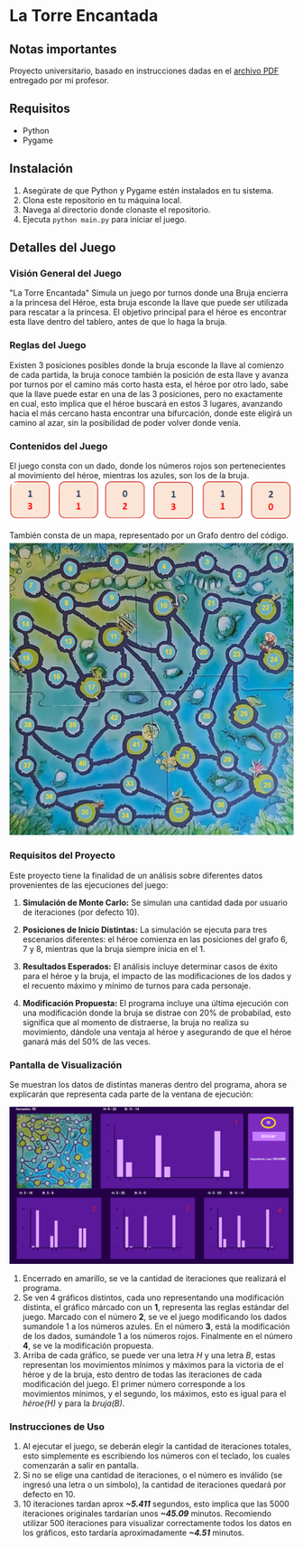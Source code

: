 # La Torre Encantada

## Notas importantes
Proyecto universitario, basado en instrucciones dadas en el [archivo PDF](Trabajo-3-Torre-Encantada.pdf) entregado por mi profesor.

## Requisitos

- Python
- Pygame

## Instalación

1. Asegúrate de que Python y Pygame estén instalados en tu sistema.
2. Clona este repositorio en tu máquina local.
3. Navega al directorio donde clonaste el repositorio.
4. Ejecuta `python main.py` para iniciar el juego.

## Detalles del Juego

### Visión General del Juego

"La Torre Encantada" Simula un juego por turnos donde una Bruja encierra a la princesa del Héroe, esta bruja esconde la llave que puede ser utilizada para rescatar a la princesa. El objetivo principal para el héroe es encontrar esta llave dentro del tablero, antes de que lo haga la bruja.

### Reglas del Juego

Existen 3 posiciones posibles donde la bruja esconde la llave al comienzo de cada partida, la bruja conoce también la posición de esta llave y avanza por turnos por el camino más corto hasta esta, el héroe por otro lado, sabe que la llave puede estar en una de las 3 posiciones, pero no exactamente en cual, esto implica que el héroe buscará en estos 3 lugares, avanzando hacia el más cercano hasta encontrar una bifurcación, donde este eligirá un camino al azar, sin la posibilidad de poder volver donde venía.

### Contenidos del Juego

El juego consta con un dado, donde los números rojos son pertenecientes al movimiento del héroe, mientras los azules, son los de la bruja. <br>
![Dado de seis caras](assets/dados.png)

También consta de un mapa, representado por un Grafo dentro del código. <br>
![Mapa con los vértices detallados](assets/map_graph.png)

### Requisitos del Proyecto

Este proyecto tiene la finalidad de un análisis sobre diferentes datos provenientes de las ejecuciones del juego:

1. **Simulación de Monte Carlo:** Se simulan una cantidad dada por usuario de iteraciones (por defecto 10).

2. **Posiciones de Inicio Distintas:** La simulación se ejecuta para tres escenarios diferentes: el héroe comienza en las posiciones del grafo 6, 7 y 8, mientras que la bruja siempre inicia en el 1.

3. **Resultados Esperados:** El análisis incluye determinar casos de éxito para el héroe y la bruja, el impacto de las modificaciones de los dados y el recuento máximo y mínimo de turnos para cada personaje.

4. **Modificación Propuesta:** El programa incluye una última ejecución con una modificación donde la bruja se distrae con 20% de probabilad, esto significa que al momento de distraerse, la bruja no realiza su movimiento, dándole una ventaja al héroe y asegurando de que el héroe ganará más del 50% de las veces.

### Pantalla de Visualización

Se muestran los datos de distintas maneras dentro del programa, ahora se explicarán que representa cada parte de la ventana de ejecución: <br>

![Visualización de la ventana](assets/screen.png)

1. Encerrado en amarillo, se ve la cantidad de iteraciones que realizará el programa.
2. Se ven 4 gráficos distintos, cada uno representando una modificación distinta, el gráfico márcado con un **1**, representa las reglas estándar del juego. Marcado con el número **2**, se ve el juego modificando los dados sumandole 1 a los números azules. En el número **3**, está la modificación de los dados, sumándole 1 a los números rojos. Finalmente en el número **4**, se ve la modificación propuesta.
3. Arriba de cada gráfico, se puede ver una letra *H* y una letra *B*, estas representan los movimientos mínimos y máximos para la victoria de el héroe y de la bruja, esto dentro de todas las iteraciones de cada modificación del juego. El primer número corresponde a los movimientos mínimos, y el segundo, los máximos, esto es igual para el *héroe(H)* y para la *bruja(B)*.

### Instrucciones de Uso

1. Al ejecutar el juego, se deberán elegir la cantidad de iteraciones totales, esto simplemente es escribiendo los números con el teclado, los cuales comenzarán a salir en pantalla.
2. Si no se elige una cantidad de iteraciones, o el número es inválido (se ingresó una letra o un símbolo), la cantidad de iteraciones quedará por defecto en 10.
3. 10 iteraciones tardan aprox ***~5.411*** segundos, esto implica que las 5000 iteraciones originales tardarían unos ***~45.09*** minutos. Recomiendo utilizar 500 iteraciones para visualizar correctamente todos los datos en los gráficos, esto tardaría aproximadamente ***~4.51*** minutos.
